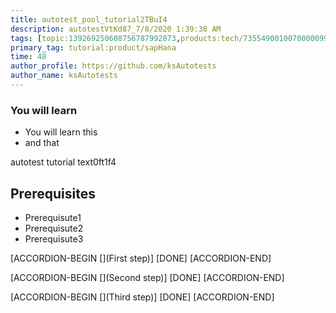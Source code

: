 ```yaml
---
title: autotest_pool_tutorial2TBuI4
description: autotestVtKd87_7/8/2020 1:39:38 AM
tags: [topic:139269250608756787992873,products:tech/73554900100700000996,tutorial:experience/advanced]
primary_tag: tutorial:product/sapHana
time: 48
author_profile: https://github.com/ksAutotests
author_name: ksAutotests
---
```

### You will learn
- You will learn this
- and that

autotest tutorial text0ft1f4

## Prerequisites
- Prerequisute1
- Prerequisute2
- Prerequisute3

[ACCORDION-BEGIN [](First step)]
[DONE]
[ACCORDION-END]

[ACCORDION-BEGIN [](Second step)]
[DONE]
[ACCORDION-END]

[ACCORDION-BEGIN [](Third step)]
[DONE]
[ACCORDION-END]

